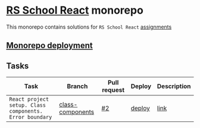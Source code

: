 # [RS School React](https://rs.school/courses/reactjs) monorepo

This monorepo contains solutions for `RS School React` [assignments](https://github.com/rolling-scopes-school/tasks/tree/master/react)

## [Monorepo deployment](https://alexey-koran.github.io/rsschool-react/)

## Tasks

| Task                                                    | Branch                                          | Pull request                                                | Deploy                                                                    | Description                                                                                                |
| ------------------------------------------------------- | ----------------------------------------------- | ----------------------------------------------------------- | ------------------------------------------------------------------------- | ---------------------------------------------------------------------------------------------------------- |
| `React project setup. Class components. Error boundary` | [class-components](../../tree/class-components) | [#2](https://github.com/alexey-koran/rsschool-react/pull/2) | [deploy](https://alexey-koran.github.io/rsschool-react/class-components/) | [link](https://github.com/rolling-scopes-school/tasks/blob/master/react/modules/tasks/class-components.md) |
